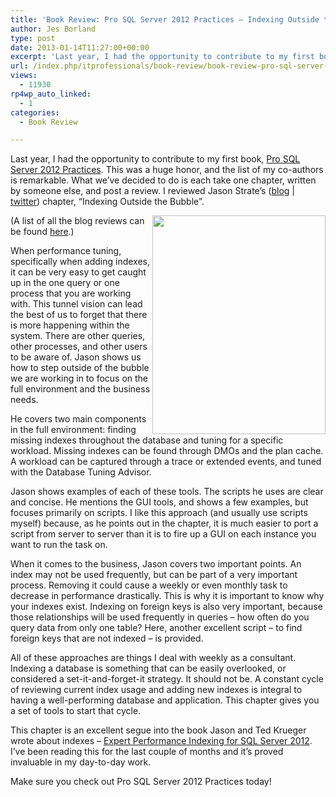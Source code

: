 ```yaml
---
title: 'Book Review: Pro SQL Server 2012 Practices – Indexing Outside the Bubble'
author: Jes Borland
type: post
date: 2013-01-14T11:27:00+00:00
excerpt: 'Last year, I had the opportunity to contribute to my first book, Pro SQL Server 2012 Practices. This was a huge honor, and the list of my co-authors is remarkable. What we’ve decided to do is each take one chapter, written by someone else, and post a re&hellip;'
url: /index.php/itprofessionals/book-review/book-review-pro-sql-server-1/
views:
  - 11930
rp4wp_auto_linked:
  - 1
categories:
  - Book Review

---
```

Last year, I had the opportunity to contribute to my first book, [Pro SQL Server 2012 Practices][1]. This was a huge honor, and the list of my co-authors is remarkable. What we’ve decided to do is each take one chapter, written by someone else, and post a review. I reviewed Jason Strate’s ([blog][2] | [twitter][3]) chapter, “Indexing Outside the Bubble”.

<img style="float: right;" src="http://www.apress.com/media/catalog/product/cache/9/image/9df78eab33525d08d6e5fb8d27136e95/A/9/A9781430247708-3d_1.png" alt="" width="277" height="350" />

(A list of all the blog reviews can be found <a href="http://www.sqlballs.com/2013/01/pro-sql-server-2012-practices.html" target="_blank">here</a>.)

When performance tuning, specifically when adding indexes, it can be very easy to get caught up in the one query or one process that you are working with. This tunnel vision can lead the best of us to forget that there is more happening within the system. There are other queries, other processes, and other users to be aware of. Jason shows us how to step outside of the bubble we are working in to focus on the full environment and the business needs.

He covers two main components in the full environment: finding missing indexes throughout the database and tuning for a specific workload. Missing indexes can be found through DMOs and the plan cache. A workload can be captured through a trace or extended events, and tuned with the Database Tuning Advisor.

Jason shows examples of each of these tools. The scripts he uses are clear and concise. He mentions the GUI tools, and shows a few examples, but focuses primarily on scripts. I like this approach (and usually use scripts myself) because, as he points out in the chapter, it is much easier to port a script from server to server than it is to fire up a GUI on each instance you want to run the task on.

When it comes to the business, Jason covers two important points. An index may not be used frequently, but can be part of a very important process. Removing it could cause a weekly or even monthly task to decrease in performance drastically. This is why it is important to know why your indexes exist. Indexing on foreign keys is also very important, because those relationships will be used frequently in queries – how often do you query data from only one table? Here, another excellent script – to find foreign keys that are not indexed – is provided.

All of these approaches are things I deal with weekly as a consultant. Indexing a database is something that can be easily overlooked, or considered a set-it-and-forget-it strategy. It should not be. A constant cycle of reviewing current index usage and adding new indexes is integral to having a well-performing database and application. This chapter gives you a set of tools to start that cycle.

This chapter is an excellent segue into the book Jason and Ted Krueger wrote about indexes – [Expert Performance Indexing for SQL Server 2012][4]. I’ve been reading this for the last couple of months and it’s proved invaluable in my day-to-day work.

Make sure you check out Pro SQL Server 2012 Practices today!

 [1]: http://www.apress.com/9781430247708
 [2]: http://www.jasonstrate.com/
 [3]: https://twitter.com/stratesql
 [4]: /index.php/ITProfessionals/book-review/book-review-expert-performance-indexing